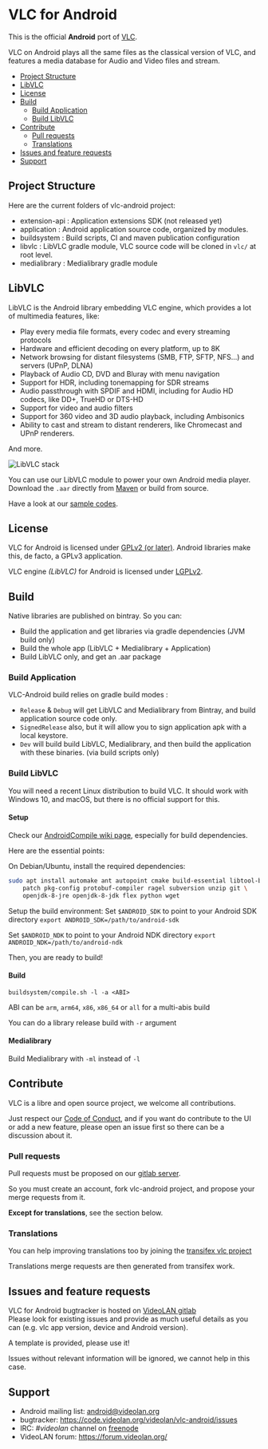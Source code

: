 # VLC for Android

This is the official **Android** port of [VLC](https://videolan.org/vlc/).

VLC on Android plays all the same files as the classical version of VLC, and features a media database
for Audio and Video files and stream.

- [Project Structure](#project-structure)
- [LibVLC](#libvlc)
- [License](#license)
- [Build](#build)
  - [Build Application](#build-application)
  - [Build LibVLC](#build-libvlc)
- [Contribute](#contribute)
  - [Pull requests](#pull-requests)
  - [Translations](#translations)
- [Issues and feature requests](#issues-and-feature-requests)
- [Support](#support)

## Project Structure

Here are the current folders of vlc-android project:

- extension-api : Application extensions SDK (not released yet)
- application : Android application source code, organized by modules.
- buildsystem : Build scripts, CI and maven publication configuration
- libvlc : LibVLC gradle module, VLC source code will be cloned in `vlc/` at root level.
- medialibrary : Medialibrary gradle module

## LibVLC

LibVLC is the Android library embedding VLC engine, which provides a lot of multimedia features, like:

- Play every media file formats, every codec and every streaming protocols
- Hardware and efficient decoding on every platform, up to 8K
- Network browsing for distant filesystems (SMB, FTP, SFTP, NFS...) and servers (UPnP, DLNA)
- Playback of Audio CD, DVD and Bluray with menu navigation
- Support for HDR, including tonemapping for SDR streams
- Audio passthrough with SPDIF and HDMI, including for Audio HD codecs, like DD+, TrueHD or DTS-HD
- Support for video and audio filters
- Support for 360 video and 3D audio playback, including Ambisonics
- Ability to cast and stream to distant renderers, like Chromecast and UPnP renderers.

And more.

![LibVLC stack](https://images.videolan.org/images/libvlc_stack.png)

You can use our LibVLC module to power your own Android media player.
Download the `.aar` directly from [Maven](https://search.maven.org/artifact/org.videolan.android/libvlc-all) or build from source.

Have a look at our [sample codes](https://code.videolan.org/videolan/libvlc-android-samples).

## License

VLC for Android is licensed under [GPLv2 (or later)](COPYING). Android libraries make this, de facto, a GPLv3 application.

VLC engine *(LibVLC)* for Android is licensed under [LGPLv2](libvlc/COPYING.LIB).

## Build

Native libraries are published on bintray. So you can:

- Build the application and get libraries via gradle dependencies (JVM build only)
- Build the whole app (LibVLC + Medialibrary + Application)
- Build LibVLC only, and get an .aar package

### Build Application

VLC-Android build relies on gradle build modes :

- `Release` & `Debug` will get LibVLC and Medialibrary from Bintray, and build application source code only.
- `SignedRelease` also, but it will allow you to sign application apk with a local keystore.
- `Dev` will build build LibVLC, Medialibrary, and then build the application with these binaries. (via build scripts only)

### Build LibVLC

You will need a recent Linux distribution to build VLC.
It should work with Windows 10, and macOS, but there is no official support for this.

#### Setup

Check our [AndroidCompile wiki page](https://wiki.videolan.org/AndroidCompile/), especially for build dependencies.

Here are the essential points:

On Debian/Ubuntu, install the required dependencies:
```bash
sudo apt install automake ant autopoint cmake build-essential libtool-bin \
    patch pkg-config protobuf-compiler ragel subversion unzip git \
    openjdk-8-jre openjdk-8-jdk flex python wget
```

Setup the build environment:
Set `$ANDROID_SDK` to point to your Android SDK directory
`export ANDROID_SDK=/path/to/android-sdk`

Set `$ANDROID_NDK` to point to your Android NDK directory
`export ANDROID_NDK=/path/to/android-ndk`

Then, you are ready to build!

#### Build

`buildsystem/compile.sh -l -a <ABI>`

ABI can be `arm`, `arm64`, `x86`, `x86_64` or `all` for a multi-abis build

You can do a library release build with `-r` argument

#### Medialibrary

Build Medialibrary with `-ml` instead of `-l`

## Contribute

VLC is a libre and open source project, we welcome all contributions.

Just respect our [Code of Conduct](https://wiki.videolan.org/CoC/), and if you want do contribute to the UI or add a new feature, please open an issue first so there can be a discussion about it.


### Pull requests

Pull requests must be proposed on our [gitlab server](https://code.videolan.org/videolan/vlc-android/).

So you must create an account, fork vlc-android project, and propose your merge requests from it.

**Except for translations**, see the section below.

### Translations

You can help improving translations too by joining the [transifex vlc project](https://www.transifex.com/yaron/vlc-trans/dashboard/)

Translations merge requests are then generated from transifex work.

## Issues and feature requests

VLC for Android bugtracker is hosted on [VideoLAN gitlab](https://code.videolan.org/videolan/vlc-android/issues)  
Please look for existing issues and provide as much useful details as you can (e.g. vlc app version, device and Android version).

A template is provided, please use it!

Issues without relevant information will be ignored, we cannot help in this case.

## Support

- Android mailing list: android@videolan.org
- bugtracker: https://code.videolan.org/videolan/vlc-android/issues
- IRC: *#videolan* channel on [freenode](http://freenode.net/)
- VideoLAN forum: https://forum.videolan.org/
